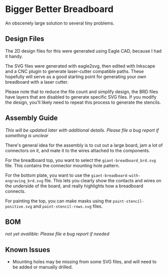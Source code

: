 Bigger Better Breadboard 
================================
An obscenely large solution to several tiny problems.

Design Files
------------
The 2D design files for this were generated using Eagle CAD, because I had it handy. 

The SVG files were generated with eagle2svg, then edited with Inkscape and a CNC plugin to 
generate laser-cutter compatible paths. These hopefully will serve as a good starting point 
for generating your own breadboard with a laser cutter.

Please note that to reduce the file count and simplify design, the BRD files have layers that are 
disabled to generate specific SVG files. If you modify the design, you'll likely need to repeat this
process to generate the stencils. 


Assembly Guide
--------
_This will be updated later with additional details. Please file a bug report if something is unclear_

There's general idea for the assembly is to cut out a large board, jam a lot of connectors on it,
and mate it to the wires attached to the components. 

For the breadboard top, you want to select the `giant-breadboard_brd.svg` file. This contains 
the connector mounting hole pattern. 

For the bottom plate, you want to use the `giant-breadboard-with-engraving_brd.svg` file. This 
lets you clearly show the contacts and wires on the underside of the board, and really highlights
how a breadboard connects. 

For painting the top,  you can make masks using the `paint-stencil-positive.svg` and `paint-stencil-rows.svg` files. 

BOM
-------
_not yet availible: Please file a bug report if needed_


Known Issues
------------
- Mounting holes may be missing from some SVG files, and will need to be added or manually drilled.